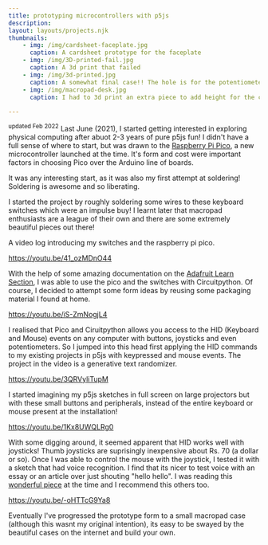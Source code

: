 ```yaml
---
title: prototyping microcontrollers with p5js
description: 
layout: layouts/projects.njk
thumbnails:
    - img: /img/cardsheet-faceplate.jpg
      caption: A cardsheet prototype for the faceplate
    - img: /img/3D-printed-fail.jpg
      caption: A 3d print that failed
    - img: /img/3d-printed.jpg
      caption: A somewhat final case!! The hole is for the potentiometer
    - img: /img/macropad-desk.jpg
      caption: I had to 3d print an extra piece to add height for the components
    
---
```

<sup>updated Feb 2022</sup> Last June (2021), I started getting interested in exploring physical computing after abuot 2-3 years of pure p5js fun! I didn't have a full sense of where to start, but was drawn to the [Raspberry Pi Pico](https://www.raspberrypi.com/products/raspberry-pi-pico/), a new microcontroller launched at the time. It's form and cost were important factors in choosing Pico over the Arduino line of boards. 

It was any interesting start, as it was also my first attempt at soldering! Soldering is awesome and so liberating.  

I started the project by roughly soldering some wires to these keyboard switches which were an impulse buy! I learnt later that macropad enthusiasts are a league of their own and there are some extremely beautiful pieces out there! 

A video log introducing my switches and the raspberry pi pico.

https://youtu.be/41_ozMDnO44

With the help of some amazing documentation on the [Adafruit Learn Section](https://learn.adafruit.com/welcome-to-circuitpython), I was able to use the pico and the switches with Circuitpython. Of course, I decided to attempt some form ideas by reusing some packaging material I found at home. 

https://youtu.be/iS-ZmNogjL4

I realised that Pico and Ciruitpython allows you access to the HID (Keyboard and Mouse) events on any computer with buttons, joysticks and even potentiometers. So I jumped into this head first applying the HID commands to my existing projects in p5js with keypressed and mouse events. The project in the video is a generative text randomizer. 

https://youtu.be/3QRVyliTupM


I started imagining my p5js sketches in full screen on large projectors but with these small buttons and peripherals, instead of the entire keyboard or mouse present at the installation! 

https://youtu.be/1Kx8UWQLRg0

With some digging around, it seemed apparent that HID works well with joysticks! Thumb joysticks are suprisingly inexpensive about Rs. 70 (a dollar or so). Once I was able to control the mouse with the joystick, I tested it with a sketch that had voice recognition. I find that its nicer to test voice with an essay or an article over just shouting "hello hello". I was reading this [wonderful piece](https://caravanmagazine.in/crime/love-and-rage-natasha-narwal-devangana-kalita-letters-tihar-jail) at the time and I recommend this others too. 

https://youtu.be/-oHTTcG9Ya8


Eventually I've progressed the prototype form to a small macropad case (although this wasnt my original intention), its easy to be swayed by the beautiful cases on the internet and build your own. 

<!-- ![cardsheet prototype](/img/cardsheet-faceplate.jpg) 
<sup>A cardsheet prototype for the faceplate</sup>

![3D Print that failed](/img/3D-printed-fail.jpg)
<sup>A 3d print that failed </sup>

![final case with height error](/img/3d-printed.jpg)
<sup>A somewhat final case!! The hole is for the potentiometer</sup>

![at desk](/img/macropad-desk.jpg)
<sup>I had to 3d print an extra piece to add height for the components</sup> -->